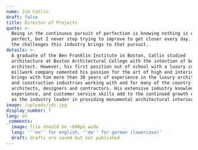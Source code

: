 ```yaml
---
name: Jim Catlin
draft: false
title: Director of Projects
quote: >-
  Being in the continuous pursuit of perfection is knowing nothing is ever
  perfect, but I never stop trying to improve to get closer every day. I enjoy
  the challenges this industry brings to that pursuit.
details: >-
  A graduate of the Ben Franklin Institute in Boston, Catlin studied
  architecture at Boston Architectural College with the intention of becoming an
  architect. However, his first position out of school with a luxury custom
  millwork company cemented his passion for the art of high end interiors. Jim
  brings with him more than 30 years of experience in the luxury architecture
  and construction industries working with and for many of the country’s top
  architects, designers and contractors. His extensive industry knowledge,
  experience, and customer service skills add to the continued growth of Merritt
  as the industry leader in providing monumental architectural interiors.
image: /uploads/jdc.jpg
display_number: 7
lang: en
_comments:
  image: file should be ~600px wide
  lang: '''en'' for english, ''de'' for german (lowercase)'
  draft: drafts are saved but not published
---
```

